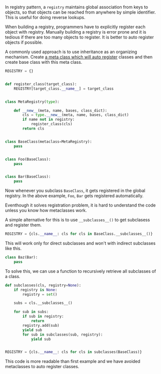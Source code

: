 <!--
.. title: Auto Register Subclasess Without Metaclass in Python
.. slug: auto-register-subclasess-without-metaclass
.. date: 2017-06-10 15:30:27 UTC
.. tags: metaclass, design patterns,
.. category: programming, python
.. link:
.. description: How to auto register subclasses without using metaclasses
.. type: text
-->

In registry pattern, a `registry` maintains global association from keys to objects, so that objects can be reached from anywhere by simple identifier. This is useful for doing reverse lookups.

When building a registry, programmers have to explicitly register each object with registry. Manually building a registry is error prone and it is tedious if there are too many objects to register. It is better to auto register objects if possible.

A commonly used approach is to use inheritance as an organizing mechanism. Create [a meta class which will auto register](https://python-3-patterns-idioms-test.readthedocs.io/en/latest/Metaprogramming.html#example-self-registration-of-subclasses) classes and then create base class with this meta class.

```python
REGISTRY = {}


def register_class(target_class):
    REGISTRY[target_class.__name__] = target_class


class MetaRegistry(type):

    def __new__(meta, name, bases, class_dict):
        cls = type.__new__(meta, name, bases, class_dict)
        if name not in registry:
            register_class(cls)
        return cls


class BaseClass(metaclass=MetaRegistry):
    pass


class Foo(BaseClass):
    pass


class Bar(BaseClass):
    pass
```

Now whenever you subclass `BaseClass`, it gets registered in the global registry. In the above example, `Foo`, `Bar` gets registered automatically.

Eventhough it solves registration problem, it is hard to understand the code unless you know how metaclasses work.

A simple alternative for this is to use `__subclasses__()` to get subclasess and register them.

```python
REGISTRY = {cls.__name__: cls for cls in BaseClass.__subclasses__()}
```

This will work only for direct subclasses and won't with indirect subclasses like this.

```python
class Baz(Bar):
    pass
```

To solve this, we can use a function to recursively retrieve all subclasses of a class.

```python
def subclasses(cls, registry=None):
    if registry is None:
        registry = set()

    subs = cls.__subclasses__()

    for sub in subs:
        if sub in registry:
            return
        registry.add(sub)
        yield sub
        for sub in subclasses(sub, registry):
            yield sub


REGISTRY = {cls.__name__: cls for cls in subclasses(BaseClass)}
```

This code is more readable than first example and we have avoided metaclasses to auto register classes.

